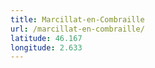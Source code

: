 ```yaml
---
title: Marcillat-en-Combraille
url: /marcillat-en-combraille/
latitude: 46.167
longitude: 2.633
---
```

